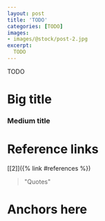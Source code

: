 ```yaml
---
layout: post
title: 'TODO'
categories: [TODO]
images:
- images/@stock/post-2.jpg
excerpt:
  TODO
---
```


TODO

# Big title
### Medium title
# Reference links
[[2]]({% link #references %}) 
> "Quotes"

<a name="references"></a>
# Anchors here
